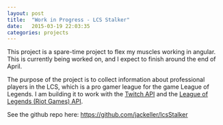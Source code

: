 ```yaml
---
layout: post
title:  "Work in Progress - LCS Stalker"
date:   2015-03-19 22:03:35
categories: projects
---
```

This project is a spare-time project to flex my muscles working in angular.  This is currently being worked on, and I expect to finish around the end of April.

The purpose of the project is to collect information about professional players in the LCS, which is a pro gamer league for the game League of Legends.  I am building it to work with the <a href="http://dev.twitch.tv/">Twitch API</a> and the <a href="https://developer.riotgames.com/">League of Legends (Riot Games) API</a>.

<!-- See it live here:  <a href="/gitLove">Gitlove</a> -->

See the github repo here:  <a href="https://github.com/jackeller/lcsStalker">https://github.com/jackeller/lcsStalker</a>
